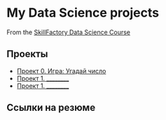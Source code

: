 # My Data Science projects

From the [SkillFactory Data Science Course](https://skillfactory.ru/data-scientist)

## Проекты

* [Проект 0. Игра: Угадай число](https://github.com/zagir-dg/ds_git_homework_zagir)
* [Проект 1. ________](___)
* [Проект 1. ________](___)

## Ссылки на резюме
